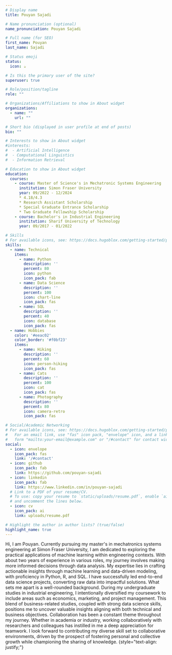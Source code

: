 ```yaml
---
# Display name
title: Pouyan Sajadi

# Name pronunciation (optional)
name_pronunciation: Pouyan Sajadi

# Full name (for SEO)
first_name: Pouyan
last_name: Sajadi

# Status emoji
status:
  icon: ☕️

# Is this the primary user of the site?
superuser: true

# Role/position/tagline
role: ""

# Organizations/Affiliations to show in About widget
organizations:
  - name: ""
    url: ""

# Short bio (displayed in user profile at end of posts)
bio: ""

# Interests to show in About widget
#interests:
#  - Artificial Intelligence
#  - Computational Linguistics
#  - Information Retrieval

# Education to show in About widget
education:
  courses:
    - course: Master of Science's in Mechatronic Systems Engineering
      institution: Simon Fraser University
      year: 09/2022 - 12/2024
      * 4.18/4.3
      * Research Assistant Scholarship
      * Special Graduate Entrance Scholarship
      * Two Graduate Fellowship Scholarship  
    - course: Bachelor's in Industrial Engineering
      institution: Sharif University of Technology
      year: 09/2017 - 01/2022

# Skills
# For available icons, see: https://docs.hugoblox.com/getting-started/page-builder/#icons
skills:
  - name: Technical
    items:
      - name: Python
        description: ''
        percent: 80
        icon: python
        icon_pack: fab
      - name: Data Science
        description: ''
        percent: 100
        icon: chart-line
        icon_pack: fas
      - name: SQL
        description: ''
        percent: 40
        icon: database
        icon_pack: fas
  - name: Hobbies
    color: '#eeac02'
    color_border: '#f0bf23'
    items:
      - name: Hiking
        description: ''
        percent: 60
        icon: person-hiking
        icon_pack: fas
      - name: Cats
        description: ''
        percent: 100
        icon: cat
        icon_pack: fas
      - name: Photography
        description: ''
        percent: 80
        icon: camera-retro
        icon_pack: fas

# Social/Academic Networking
# For available icons, see: https://docs.hugoblox.com/getting-started/page-builder/#icons
#   For an email link, use "fas" icon pack, "envelope" icon, and a link in the
#   form "mailto:your-email@example.com" or "/#contact" for contact widget.
social:
  - icon: envelope
    icon_pack: fas
    link: '/#contact'
  - icon: github
    icon_pack: fab
    link: https://github.com/pouyan-sajadi
  - icon: linkedin
    icon_pack: fab
    link: https://www.linkedin.com/in/pouyan-sajadi
  # Link to a PDF of your resume/CV.
  # To use: copy your resume to `static/uploads/resume.pdf`, enable `ai` icons in `params.yaml`,
  # and uncomment the lines below.
  - icon: cv
    icon_pack: ai
    link: uploads/resume.pdf

# Highlight the author in author lists? (true/false)
highlight_name: true
---
```


Hi, I am Pouyan. Currently pursuing my master's in mechatronics systems engineering at Simon Fraser University, I am dedicated to exploring the practical applications of machine learning within engineering contexts. With about two years of experience in various roles, my journey involves making more informed decisions through data analysis. My expertise lies in crafting actionable insights through machine learning and data-driven modeling, with proficiency in Python, R, and SQL. I have successfully led end-to-end data science projects, converting raw data into impactful solutions. What sets me apart is a well-rounded background. During my undergraduate studies in industrial engineering, I intentionally diversified my coursework to include areas such as economics, marketing, and project management. This blend of business-related studies, coupled with strong data science skills, positions me to uncover valuable insights aligning with both technical and business objectives. Collaboration has been a constant theme throughout my journey. Whether in academia or industry, working collaboratively with researchers and colleagues has instilled in me a deep appreciation for teamwork. I look forward to contributing my diverse skill set to collaborative environments, driven by the prospect of fostering personal and collective growth while championing the sharing of knowledge.
{style="text-align: justify;"}
